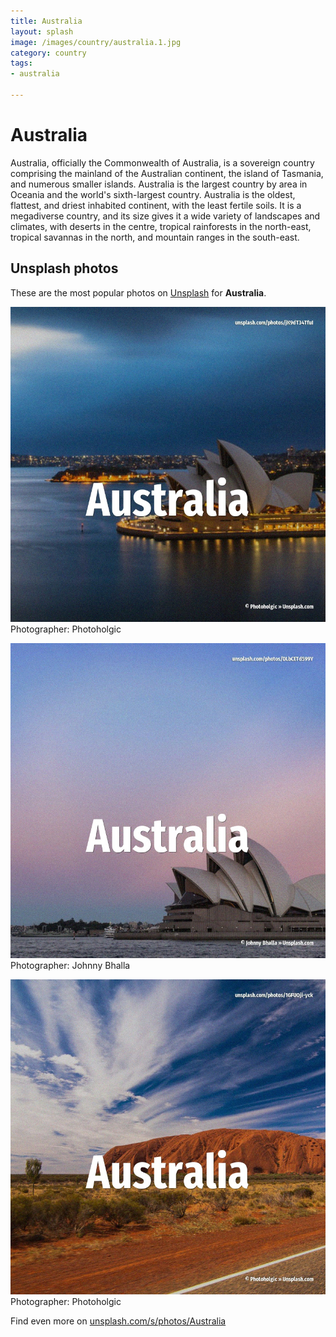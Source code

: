 ```yaml
---
title: Australia
layout: splash
image: /images/country/australia.1.jpg
category: country
tags:
- australia

---
```

# Australia

Australia, officially the Commonwealth of Australia, is a sovereign country comprising the mainland  of the Australian continent, the island of Tasmania, and numerous smaller islands. Australia is the largest country by area in Oceania and the world's sixth-largest country. Australia is the oldest, flattest, and driest inhabited continent, with the least fertile soils. It is a megadiverse country, and its size gives it a wide variety of landscapes and climates, with  deserts in the centre, tropical rainforests in the north-east, tropical savannas in the north, and  mountain ranges in the south-east.  

 
## Unsplash photos
These are the most popular photos on [Unsplash](https://unsplash.com) for **Australia**.
 
![Australia](/images/country/australia.1.jpg)
Photographer:  Photoholgic
 
![Australia](/images/country/australia.2.jpg)
Photographer:  Johnny Bhalla
 
![Australia](/images/country/australia.3.jpg)
Photographer:  Photoholgic
 
Find even more on [unsplash.com/s/photos/Australia](https://unsplash.com/s/photos/Australia)
 
